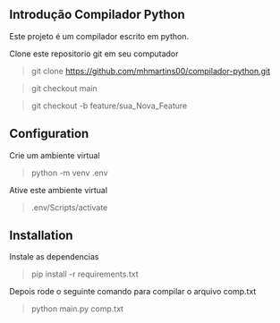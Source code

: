 ## Introdução Compilador Python

Este projeto é um compilador escrito em python.

Clone este repositorio git em seu computador

 > git clone https://github.com/mhmartins00/compilador-python.git

 > git checkout main

 > git checkout -b feature/sua_Nova_Feature

## Configuration

Crie um ambiente virtual
 > python -m venv .env

Ative este ambiente virtual
 > .env/Scripts/activate

## Installation

Instale as dependencias
 > pip install -r requirements.txt

Depois rode o seguinte comando para compilar o arquivo comp.txt
 > python main.py comp.txt 
